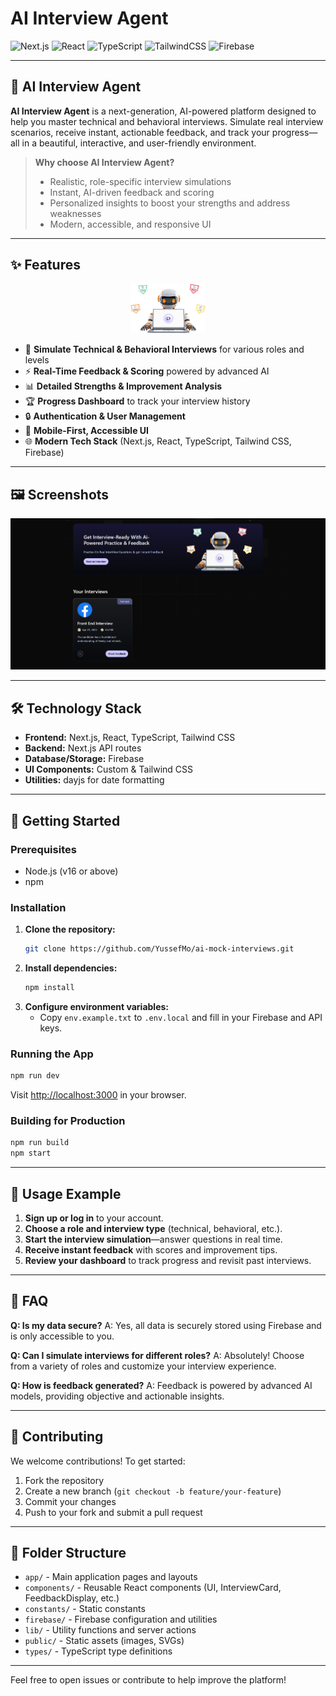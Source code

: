 # AI Interview Agent

![Next.js](https://img.shields.io/badge/Next.js-15-blue?logo=nextdotjs)
![React](https://img.shields.io/badge/React-19-61DAFB?logo=react)
![TypeScript](https://img.shields.io/badge/TypeScript-5-blue?logo=typescript)
![TailwindCSS](https://img.shields.io/badge/TailwindCSS-4-38B2AC?logo=tailwindcss)
![Firebase](https://img.shields.io/badge/Firebase-11-yellow?logo=firebase)

---

## 🚀 AI Interview Agent

**AI Interview Agent** is a next-generation, AI-powered platform designed to
help you master technical and behavioral interviews. Simulate real interview
scenarios, receive instant, actionable feedback, and track your progress—all in
a beautiful, interactive, and user-friendly environment.

> **Why choose AI Interview Agent?**
>
> - Realistic, role-specific interview simulations
> - Instant, AI-driven feedback and scoring
> - Personalized insights to boost your strengths and address weaknesses
> - Modern, accessible, and responsive UI

---

## ✨ Features

<div align="center">
  <img src="./public/robot.png" alt="AI Interview Agent" width="120" />
</div>

- 🎤 **Simulate Technical & Behavioral Interviews** for various roles and levels
- ⚡ **Real-Time Feedback & Scoring** powered by advanced AI
- 📊 **Detailed Strengths & Improvement Analysis**
- 🏆 **Progress Dashboard** to track your interview history
- 🔒 **Authentication & User Management**
- 📱 **Mobile-First, Accessible UI**
- 🌐 **Modern Tech Stack** (Next.js, React, TypeScript, Tailwind CSS, Firebase)

---

## 🖼️ Screenshots

<div align="center">
  <img src="./public/download.png" alt="Interview Dashboard" />
</div>

---

## 🛠️ Technology Stack

- **Frontend:** Next.js, React, TypeScript, Tailwind CSS
- **Backend:** Next.js API routes
- **Database/Storage:** Firebase
- **UI Components:** Custom & Tailwind CSS
- **Utilities:** dayjs for date formatting

---

## 🚦 Getting Started

### Prerequisites

- Node.js (v16 or above)
- npm

### Installation

1. **Clone the repository:**
   ```bash
   git clone https://github.com/YussefMo/ai-mock-interviews.git
   ```
2. **Install dependencies:**
   ```bash
   npm install
   ```
3. **Configure environment variables:**
   - Copy `env.example.txt` to `.env.local` and fill in your Firebase and API keys.

### Running the App

```bash
npm run dev
```

Visit [http://localhost:3000](http://localhost:3000) in your browser.

### Building for Production

```bash
npm run build
npm start
```

---

## 📖 Usage Example

1. **Sign up or log in** to your account.
2. **Choose a role and interview type** (technical, behavioral, etc.).
3. **Start the interview simulation**—answer questions in real time.
4. **Receive instant feedback** with scores and improvement tips.
5. **Review your dashboard** to track progress and revisit past interviews.

---

## 🤔 FAQ

**Q: Is my data secure?** A: Yes, all data is securely stored using Firebase and
is only accessible to you.

**Q: Can I simulate interviews for different roles?** A: Absolutely! Choose from
a variety of roles and customize your interview experience.

**Q: How is feedback generated?** A: Feedback is powered by advanced AI models,
providing objective and actionable insights.

---

## 🤝 Contributing

We welcome contributions! To get started:

1. Fork the repository
2. Create a new branch (`git checkout -b feature/your-feature`)
3. Commit your changes
4. Push to your fork and submit a pull request

---

## 📂 Folder Structure

- `app/` - Main application pages and layouts
- `components/` - Reusable React components (UI, InterviewCard, FeedbackDisplay,
  etc.)
- `constants/` - Static constants
- `firebase/` - Firebase configuration and utilities
- `lib/` - Utility functions and server actions
- `public/` - Static assets (images, SVGs)
- `types/` - TypeScript type definitions

---

Feel free to open issues or contribute to help improve the platform!
